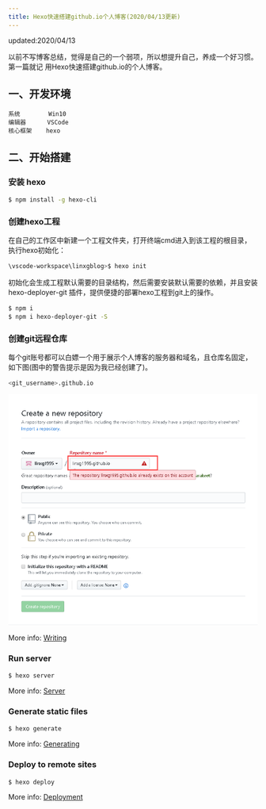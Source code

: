 ```yaml
---
title: Hexo快速搭建github.io个人博客(2020/04/13更新)
---
```

updated:2020/04/13

以前不写博客总结，觉得是自己的一个弱项，所以想提升自己，养成一个好习惯。
第一篇就记 用Hexo快速搭建github.io的个人博客。
<!-- Welcome to [Hexo](https://hexo.io/)! This is your very first post. Check [documentation](https://hexo.io/docs/) for more info. If you get any problems when using Hexo, you can find the answer in [troubleshooting](https://hexo.io/docs/troubleshooting.html) or you can ask me on [GitHub](https://github.com/hexojs/hexo/issues). -->

## 一、开发环境
    系统        Win10
    编辑器      VSCode
    核心框架    hexo

## 二、开始搭建

### 安装 hexo
``` bash
$ npm install -g hexo-cli
```
### 创建hexo工程
在自己的工作区中新建一个工程文件夹，打开终端cmd进入到该工程的根目录，执行hexo初始化：
``` bash
\vscode-workspace\linxgblog>$ hexo init
```
初始化会生成工程默认需要的目录结构，然后需要安装默认需要的依赖，并且安装 hexo-deployer-git 插件，提供便捷的部署hexo工程到git上的操作。
``` bash
$ npm i
$ npm i hexo-deployer-git -S
```
### 创建git远程仓库
每个git账号都可以白嫖一个用于展示个人博客的服务器和域名，且仓库名固定，如下图(图中的警告提示是因为我已经创建了)。
``` bash
<git_username>.github.io
```
![createRepository.png](../../assets/img/hexo/createRepository.png)

More info: [Writing](https://hexo.io/docs/writing.html)

### Run server

``` bash
$ hexo server
```

More info: [Server](https://hexo.io/docs/server.html)

### Generate static files

``` bash
$ hexo generate
```

More info: [Generating](https://hexo.io/docs/generating.html)

### Deploy to remote sites

``` bash
$ hexo deploy
```

More info: [Deployment](https://hexo.io/docs/one-command-deployment.html)

